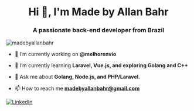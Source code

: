 <h1 align="center">Hi 👋, I'm Made by Allan Bahr</h1>
<h3 align="center">A passionate back-end developer from Brazil</h3>

<p align="left"> <img src="https://komarev.com/ghpvc/?username=madebyallanbahr&label=Profile%20views&color=404040&style=plastic" alt="madebyallanbahr" /> </p>

- 🔭 I’m currently working on **@melhorenvio**

- 🌱 I’m currently learning **Laravel, Vue.js, and exploring Golang and C++**

- 💬 Ask me about **Golang, Node.js, and PHP/Laravel.**

- 📫 How to reach me **madebyallanbahr@gmail.com**

[![LinkedIn](https://img.shields.io/badge/LinkedIn-blue?logo=linkedin&style=flat-square)](https://www.linkedin.com/in/madebyallanbahr/)
